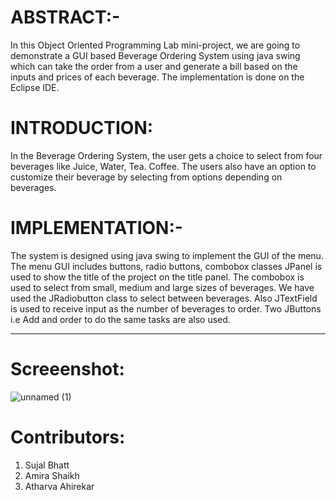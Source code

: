 # ABSTRACT:-
In this Object Oriented Programming Lab mini-project, we are going to demonstrate a GUI based Beverage Ordering System using java swing which can take the order from a user and generate a bill based on the inputs and prices of each beverage. The implementation is done on the Eclipse IDE.


# INTRODUCTION:
In the Beverage Ordering System, the user gets a choice to select from four beverages like Juice, Water, Tea. Coffee. The users also have an option to customize their beverage by selecting from options depending on beverages. 


# IMPLEMENTATION:-
 The system is designed using java swing to implement the GUI of the menu.
The menu GUI includes buttons, radio buttons, combobox classes
JPanel is used to show the title of the project on the title panel.
The combobox is used to select from small, medium and large sizes of beverages.
We have used the JRadiobutton class to select between beverages.
Also JTextField is used to receive input as the number of beverages to order.
Two JButtons i.e Add and order to do the same tasks are also used.


------------------------------------

# Screeenshot:
![unnamed (1)](https://user-images.githubusercontent.com/78355817/145959680-ff9f0733-3861-4328-b1d2-c89b19405fe2.png)

# Contributors:
1. Sujal Bhatt
2. Amira Shaikh
3. Atharva Ahirekar

